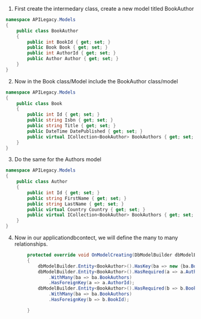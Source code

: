 1. First create the intermedary class, create a new model titled BookAuthor
```cs
namespace APILegacy.Models
{
    public class BookAuthor
    {
        public int BookId { get; set; }
        public Book Book { get; set; }
        public int AuthorId { get; set; }
        public Author Author { get; set; }
    }
}
```
2. Now in the Book class/Model include the BookAuthor class/model
```cs
namespace APILegacy.Models
{
    public class Book
    {
        public int Id { get; set; }
        public string Isbn { get; set; }
        public string Title { get; set; }
        public DateTime DatePublished { get; set; }
        public virtual ICollection<BookAuthor> BookAuthors { get; set; }
    }
}
```
3. Do the same for the Authors model
```cs
namespace APILegacy.Models
{
    public class Author
    {
        public int Id { get; set; }
        public string FirstName { get; set; }
        public string LastName { get; set; }
        public virtual Country Country { get; set; }
        public virtual ICollection<BookAuthor> BookAuthors { get; set; }
    }
}
```
4. Now in our applicationdbcontect, we will define the many to many relationships.
```cs
        protected override void OnModelCreating(DbModelBuilder dbModelBuilder)
        {
            dbModelBuilder.Entity<BookAuthor>().HasKey(ba => new {ba.BookId, ba.AuthorId});
            dbModelBuilder.Entity<BookAuthor>().HasRequired(a => a.Author)
                .WithMany(ba => ba.BookAuthors)
                .HasForeignKey(a => a.AuthorId);
            dbModelBuilder.Entity<BookAuthor>().HasRequired(b => b.Book)
                .WithMany(ba => ba.BookAuthors)
                .HasForeignKey(b => b.BookId);

        }
```
